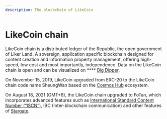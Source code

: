 ```yaml
---
description: The blockchain of LikeCoin
---
```


# LikeCoin chain

LikeCoin chain is a distributed ledger of the Republic, the open government of Liker Land. A sovereign, application specific blockchain designed for content creation and information property management, offering high-speed, low cost and most importantly, independence. Data on the LikeCoin chain is open and can be visualized on **** [Big Dipper](https://likecoin.bigdipper.live).

On November 15, 2019, LikeCoin upgraded from ERC-20 to the LikeCoin chain code name SheungWan based on the [Cosmos Hub](https://cosmos.network) ecosystem.&#x20;

On August 18, 2021 (GMT+8), the LikeCoin chain upgraded to FoTan, which incorporates advanced features such as [International Standard Content Number (“ISCN”)](../../developer/international-standard-content-number-iscn/), IBC (Inter-blockchain communication) and other features of [Stargate](https://stargate.cosmos.network).

